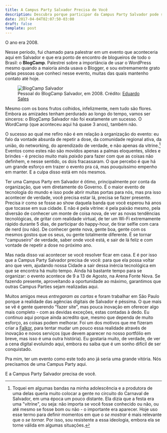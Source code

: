 ```yaml
---
title: A Campus Party Salvador Precisa de Você
description: Descubra porque participar da Campus Party Salvador pode ser uma boa pedida.
date: 2017-04-04T02:07:50-03:00
draft: false
template: post
---
```


O ano era 2008.

Nesse período, fui chamado para palestrar em um evento que aconteceria aqui em Salvador e que era ponto de encontro de blogueiros de todo o Brasil: o **BlogCamp**. Palestrei sobre a importância de usar o WordPress mesmo quando a maioria ainda usava o Blogger, e sou extremamente grato pelas pessoas que conheci nesse evento, muitas das quais mantenho contato até hoje.

<figure>
<img src="https://i.imgur.com/DNfCjII.jpg" alt="BlogCamp Salvador"><figcaption>Pessoal do BlogCamp Salvador, em 2008. Crédito: <a href="https://www.facebook.com/photo.php?fbid=10155088005792156&set=a.10150266582152156.343921.673837155&type=3&permPage=1" title="Facebook de Eduardo Sales">Eduardo Sales</a>
</figcaption></figure>

Mesmo com os bons frutos colhidos, infelizmente, nem tudo são flores. Embora as amizades tenham perdurado ao longo do tempo, vamos ser sinceros: o BlogCamp Salvador não foi exatamente um sucesso. O WordCamp (que aconteceu aqui há quase 3 anos), também não.

O sucesso ao qual me refiro não é em relação à organização do evento: eu falo da vontade absurda de repetir a dose, da comunidade regional ativa, da união, do networking, do aprendizado de verdade, e não apenas da vitrine.[^1] Eventos como estes não são movidos apenas a palmas eloquentes, slides e brindes - é preciso muito mais _paixão_ para fazer com que as coisas não definhem, e nesse sentido, os dois fracassaram. O que percebo é que há um grande esforço em trazer o evento pra cá, mas pouquíssimo empenho em manter. E a culpa disso está em nós mesmos.

Ter uma Campus Party em Salvador é ótimo, principalmente por conta da organização, que vem diretamente do Governo. É o maior evento de tecnologia do mundo e isso pode abrir muitas portas para nós, mas pra isso acontecer de verdade, você precisa estar lá, precisa se fazer presente. Precisa ir como se fosse ao show daquela banda que você esperou há anos que tocasse em sua cidade. E não é pela vitrine: é pela paixão mesmo, pela diversão de conhecer um monte de coisa nova, de ver as novas tendências tecnológicas, de gritar com realidade virtual, de ter um Wi-Fi extremamente rápido durante 5 dias, de participar do happy-hour, de tirar selfie com cara de nerd (ou não). De conhecer gente nova, gente boa, gente com os mesmos gostos que os seus, ou gente totalmente diferente. É se tornar "campuseiro" de verdade, saber onde você está, e sair de lá feliz e com vontade de repetir a dose no próximo ano.

Mas nada disso vai acontecer se você resolver ficar em casa. E é por isso que a Campus Party Salvador precisa de você: para que ela possa voltar ano que vem, ajudando nossa Cidade a sair dessa inércia tecnológica em que se encontra há muito tempo. Ainda há bastante tempo para se organizar: o evento acontece de 9 a 13 de Agosto, na Arena Fonte Nova. Se fazendo presente, aproveitando a oportunidade ao máximo, garantimos que outras Campus Parties sejam realizadas aqui.

Muitos amigos meus _entregaram as cartas_ e foram trabalhar em São Paulo porque a realidade das agências digitais de Salvador é péssima. O que mais se vê é gente querendo "fazer site", mas pouca inovação em oferecer algo mais completo - com as devidas exceções, estas contadas à dedo. Eu continuo aqui porque ainda acredito que, mesmo que dependa de muito esforço, as coisas podem melhorar. Foi um dos motivos que me fizeram criar a [Falkor](https://falkor.com.br), para tentar mudar um pouco essa realidade através de inovação e novos serviços (que devem aparecer no nosso portfólio em breve, mas isso é uma outra história). Eu gostaria muito, de verdade, de ver a cena digital evoluindo aqui, embora eu saiba que é um sonho difícil de ser conquistado.

Pra mim, ter um evento como este todo ano já seria uma grande vitória. Nós precisamos de uma Campus Party aqui.

E a Campus Party Salvador precisa de você.

[^1]: Toquei em algumas bandas na minha adolescência e a produtora de uma delas queria muito colocar a gente no circuito do Carnaval de Salvador, em uma época um pouco distante. Ela dizia que a festa era uma "vitrine", ou seja: não importa se você fosse conhecido ou não, ou até mesmo se fosse bom ou não - o importante era aparecer. Hoje uso esse termo para definir momentos em que o _se mostrar_ é mais relevante que o _se tornar._ Por isso, sou resistente a essa ideologia, embora ela se torne válida em algumas situações.

